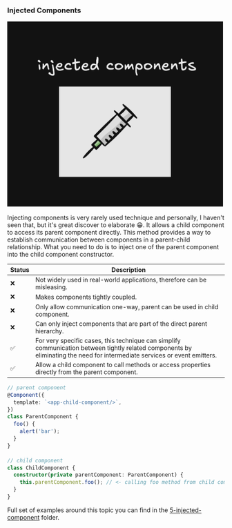 ### Injected Components

<img src="/public/img/injected-components.png" alt="x" style="width: 500px; height: auto;">

Injecting components is very rarely used technique and personally, I haven't
seen that, but it's great discover to elaborate 😁. It allows a child component to 
access its parent component directly. This method provides a way to 
establish communication between components in a parent-child 
relationship. What you need to do is to inject one of the parent component
into the child component constructor.

| Status | Description                                                                                                                                                                |
|--------|----------------------------------------------------------------------------------------------------------------------------------------------------------------------------|
| ❌ | Not widely used in real-world applications, therefore can be misleasing.                                                                                                   ||
| ❌ | Makes components tightly coupled.                                                                                                                                          |
| ❌ | Only allow communication one-way, parent can be used in child component.                                                                                                   |
| ❌ | Can only inject components that are part of the direct parent hierarchy.                                                                                                   |
| ✅ | For very specific cases, this technique can simplify communication between tightly related components by eliminating the need for intermediate services or event emitters. |
| ✅ | Allow a child component to call methods or access properties directly from the parent component.                                                                           |


```typescript
// parent component
@Component({
  template: `<app-child-component/>`,
})
class ParentComponent {
  foo() {
    alert('bar');
  }
}

// child component
class ChildComponent {
  constructor(private parentComponent: ParentComponent) {
    this.parentComponent.foo(); // <- calling foo method from child component
  }
}
```

Full set of examples around this topic you can find in the [5-injected-component](https://github.com/michalgrzegorczyk-dev/angular-component-communication/tree/master/src/app/5-injected-component) folder.
